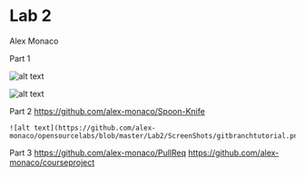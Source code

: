 # Lab 2
Alex Monaco

Part 1

![alt text](https://github.com/alex-monaco/opensourcelabs/blob/master/Lab2/ScreenShots/gitk.png)

![alt text](https://github.com/alex-monaco/opensourcelabs/blob/master/Lab2/ScreenShots/gitlog.png)

  
Part 2
	https://github.com/alex-monaco/Spoon-Knife
	
	![alt text](https://github.com/alex-monaco/opensourcelabs/blob/master/Lab2/ScreenShots/gitbranchtutorial.png)
  
Part 3
	https://github.com/alex-monaco/PullReq
	https://github.com/alex-monaco/courseproject
  
